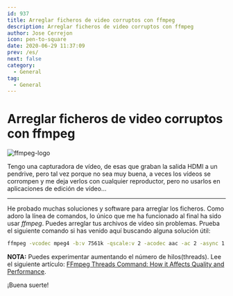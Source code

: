 ```yaml
---
id: 937
title: Arreglar ficheros de video corruptos con ffmpeg
description: Arreglar ficheros de video corruptos con ffmpeg
author: Jose Cerrejon
icon: pen-to-square
date: 2020-06-29 11:37:09
prev: /es/
next: false
category:
  - General
tag:
  - General
---
```


# Arreglar ficheros de video corruptos con ffmpeg

![ffmpeg-logo](/images/2020/06/ffmpeg-logo.jpg)

Tengo una capturadora de vídeo, de esas que graban la salida HDMI a un pendrive, pero tal vez porque no sea muy buena, a veces los vídeos se corrompen y me deja verlos con cualquier reproductor, pero no usarlos en aplicaciones de edición de vídeo...

- - -
He probado muchas soluciones y software para arreglar los ficheros. Como adoro la línea de comandos, lo único que me ha funcionado al final ha sido usar *ffmpeg*. Puedes arreglar tus archivos de vídeo sin problemas. Prueba el siguiente comando si has venido aquí buscando alguna solución útil:

```bash
ffmpeg -vcodec mpeg4 -b:v 7561k -qscale:v 2 -acodec aac -ac 2 -async 1 -strict experimental ./fichero_corregido.mp4 -threads 0 -i fichero_corrupto.mp4
```

**NOTA:** Puedes experimentar aumentando el número de hilos(threads). Lee el siguiente artículo: [FFmpeg Threads Command: How it Affects Quality and Performance](https://streaminglearningcenter.com/blogs/ffmpeg-command-threads-how-it-affects-quality-and-performance.html).

¡Buena suerte!